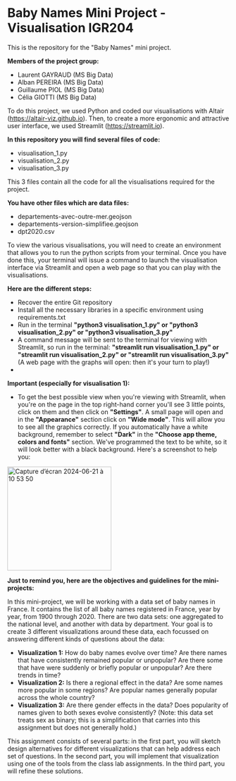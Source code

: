 # Baby Names Mini Project - Visualisation IGR204

This is the repository for the "Baby Names" mini project.

**Members of the project group:**  
- Laurent GAYRAUD (MS Big Data)
- Alban PEREIRA (MS Big Data)
- Guillaume PIOL (MS Big Data)
- Célia GIOTTI (MS Big Data)

To do this project, we used Python and coded our visualisations with Altair (https://altair-viz.github.io). Then, to create a more ergonomic and attractive user interface, we used Streamlit (https://streamlit.io). 

**In this repository you will find several files of code:**
- visualisation_1.py
- visualisation_2.py
- visualisation_3.py

This 3 files contain all the code for all the visualisations required for the project.

**You have other files which are data files:**
- departements-avec-outre-mer.geojson
- departements-version-simplifiee.geojson
- dpt2020.csv

To view the various visualisations, you will need to create an environment that allows you to run the python scripts from your terminal. Once you have done this, your terminal will issue a command to launch the visualisation interface via Streamlit and open a web page so that you can play with the visualisations.

**Here are the different steps:**  
- Recover the entire Git repository
- Install all the necessary libraries in a specific environment using requirements.txt
- Run in the terminal **"python3 visualisation_1.py" or "python3 visualisation_2.py" or "python3 visualisation_3.py"**
- A command message will be sent to the terminal for viewing with Streamlit, so run in the terminal: **"streamlit run visualisation_1.py" or "streamlit run visualisation_2.py" or "streamlit run visualisation_3.py"** (A web page with the graphs will open: then it's your turn to play!)
- 
**Important (especially for visualisation 1):**
- To get the best possible view when you're viewing with Streamlit, when you're on the page in the top right-hand corner you'll see 3 little points, click on them and then click on **"Settings"**. A small page will open and in the **"Appearance"** section click on **"Wide mode"**. This will allow you to see all the graphics correctly.
If you automatically have a white background, remember to select **"Dark"** in the **"Choose app theme, colors and fonts"** section. We've programmed the text to be white, so it will look better with a black background. 
Here's a screenshot to help you:
<img width="236" alt="Capture d’écran 2024-06-21 à 10 53 50" src="https://github.com/celiagiotti/visualisation_mini-project/assets/144688454/05636e5a-e5fa-4411-af24-7cb8968b4b6e">


**Just to remind you, here are the objectives and guidelines for the mini-projects:** 

In this mini-project, we will be working with a data set of baby names in France. It contains the list of all baby names registered in France, year by year, from 1900 through 2020. There are two data sets: one aggregated to the national level, and another with data by department. Your goal is to create 3 different visualizations around these data, each focussed on answering different kinds of questions about the data:

- **Visualization 1:** How do baby names evolve over time? Are there names that have consistently remained popular or unpopular? Are there some that have were suddenly or briefly popular or unpopular? Are there trends in time?
- **Visualization 2:** Is there a regional effect in the data? Are some names more popular in some regions? Are popular names generally popular across the whole country?
- **Visualization 3:** Are there gender effects in the data? Does popularity of names given to both sexes evolve consistently? (Note: this data set treats sex as binary; this is a simplification that carries into this assignment but does not generally hold.)

This assignment consists of several parts: in the first part, you will sketch design alternatives for different visualizations that can help address each set of questions. In the second part, you will implement that visualization using one of the tools from the class lab assignments. In the third part, you will refine these solutions.




